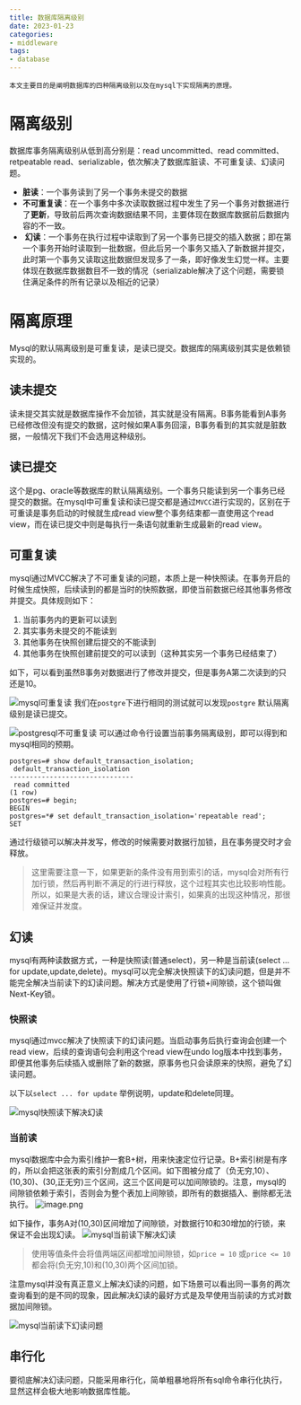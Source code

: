 ```yaml
---
title: 数据库隔离级别
date: 2023-01-23
categories:
- middleware
tags:
- database
---
```


	本文主要目的是阐明数据库的四种隔离级别以及在mysql下实现隔离的原理。

<!--more-->

# 隔离级别
数据库事务隔离级别从低到高分别是：read uncommitted、read committed、retpeatable read、serializable，依次解决了数据库脏读、不可重复读、幻读问题。
-   **脏读**：一个事务读到了另一个事务未提交的数据
-   **不可重复读**：在一个事务中多次读取数据过程中发生了另一个事务对数据进行了**更新**，导致前后两次查询数据结果不同，主要体现在数据库数据前后数据内容的不一致。
-    **幻读**：一个事务在执行过程中读取到了另一个事务已提交的插入数据；即在第一个事务开始时读取到一批数据，但此后另一个事务又插入了新数据并提交，此时第一个事务又读取这批数据但发现多了一条，即好像发生幻觉一样。主要体现在数据库数据数目不一致的情况（serializable解决了这个问题，需要锁住满足条件的所有记录以及相近的记录）

# 隔离原理
Mysql的默认隔离级别是可重复读，是读已提交。数据库的隔离级别其实是依赖锁实现的。

## 读未提交
读未提交其实就是数据库操作不会加锁，其实就是没有隔离。B事务能看到A事务已经修改但没有提交的数据，这时候如果A事务回滚，B事务看到的其实就是脏数据，一般情况下我们不会选用这种级别。

## 读已提交
这个是pg、oracle等数据库的默认隔离级别。一个事务只能读到另一个事务已经提交的数据。在mysql中可重复读和读已提交都是通过`MVCC`进行实现的，区别在于可重读是事务启动的时候就生成read view整个事务结束都一直使用这个read view，而在读已提交中则是每执行一条语句就重新生成最新的read view。

## 可重复读
mysql通过MVCC解决了不可重复读的问题，本质上是一种快照读。在事务开启的时候生成快照，后续读到的都是当时的快照数据，即使当前数据已经其他事务修改并提交。具体规则如下：
1.  当前事务内的更新可以读到
2.  其实事务未提交的不能读到
3.  其他事务在快照创建后提交的不能读到
4.  其他事务在快照创建前提交的可以读到（这种其实另一个事务已经结束了）

如下，可以看到虽然B事务对数据进行了修改并提交，但是事务A第二次读到的只还是10。

![mysql可重复读](http://shinerio.oss-cn-beijing.aliyuncs.com/obsidian%2Fmysql%E5%8F%AF%E9%87%8D%E5%A4%8D%E8%AF%BB.svg
)
我们在`postgre`下进行相同的测试就可以发现`postgre` 默认隔离级别是读已提交。

![postgresql不可重复读](http://shinerio.oss-cn-beijing.aliyuncs.com/obsidian%2Fpostgresql%E4%B8%8D%E5%8F%AF%E9%87%8D%E5%A4%8D%E8%AF%BB.svg
)
可以通过命令行设置当前事务隔离级别，即可以得到和mysql相同的预期。

```shell
postgres=# show default_transaction_isolation;
 default_transaction_isolation 
-------------------------------
 read committed
(1 row)
postgres=# begin;
BEGIN
postgres=*# set default_transaction_isolation='repeatable read';
SET
```

通过行级锁可以解决并发写，修改的时候需要对数据行加锁，且在事务提交时才会释放。
> 这里需要注意一下，如果更新的条件没有用到索引的话，mysql会对所有行加行锁，然后再判断不满足的行进行释放，这个过程其实也比较影响性能。所以，如果是大表的话，建议合理设计索引，如果真的出现这种情况，那很难保证并发度。

## 幻读
mysql有两种读数据方式，一种是快照读(普通select)，另一种是当前读(select ... for update,update,delete)。mysql可以完全解决快照读下的幻读问题，但是并不能完全解决当前读下的幻读问题。解决方式是使用了行锁+间隙锁，这个锁叫做 Next-Key锁。

### 快照读
mysql通过mvcc解决了快照读下的幻读问题。当启动事务后执行查询会创建一个read view，后续的查询语句会利用这个read view在undo log版本中找到事务，即便其他事务后续插入或删除了新的数据，原事务也只会读原来的快照，避免了幻读问题。

以下以`select ... for update` 举例说明，update和delete同理。

![mysql快照读下解决幻读](http://shinerio.oss-cn-beijing.aliyuncs.com/obsidian%2Fmysql%E5%BF%AB%E7%85%A7%E8%AF%BB%E4%B8%8B%E8%A7%A3%E5%86%B3%E5%B9%BB%E8%AF%BB.svg
)
### 当前读
mysql数据库中会为索引维护一套B+树，用来快速定位行记录。B+索引树是有序的，所以会把这张表的索引分割成几个区间。如下图被分成了（负无穷,10）、(10,30)、(30,正无穷)三个区间，这三个区间是可以加间隙锁的。注意，mysql的间隙锁依赖于索引，否则会为整个表加上间隙锁，即所有的数据插入、删除都无法执行。
![image.png](https://shinerio.oss-cn-beijing.aliyuncs.com/obsidian/mysql%E9%97%B4%E9%9A%99%E9%94%81.png)

如下操作，事务A对(10,30)区间增加了间隙锁，对数据行10和30增加的行锁，来保证不会出现幻读。
![mysql当前读下解决幻读](http://shinerio.oss-cn-beijing.aliyuncs.com/obsidian%2Fmysql%E5%BD%93%E5%89%8D%E8%AF%BB%E4%B8%8B%E8%A7%A3%E5%86%B3%E5%B9%BB%E8%AF%BB.svg
)
> 使用等值条件会将值两端区间都增加间隙锁，如`price = 10` 或`price <= 10` 都会将(负无穷,10)和(10,30)两个区间加锁。

注意mysql并没有真正意义上解决幻读的问题，如下场景可以看出同一事务的两次查询看到的是不同的现象，因此解决幻读的最好方式是及早使用当前读的方式对数据加间隙锁。

![mysql当前读下幻读问题](http://shinerio.oss-cn-beijing.aliyuncs.com/obsidian%2Fmysql%E5%BD%93%E5%89%8D%E8%AF%BB%E4%B8%8B%E5%B9%BB%E8%AF%BB%E9%97%AE%E9%A2%98.svg
)
## 串行化
要彻底解决幻读问题，只能采用串行化，简单粗暴地将所有sql命令串行化执行，显然这样会极大地影响数据库性能。